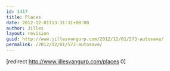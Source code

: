 ```yaml
---
id: 1417
title: Places
date: 2012-12-01T13:31:31+00:00
author: Jilles
layout: revision
guid: http://www.jillesvangurp.com/2012/12/01/573-autosave/
permalink: /2012/12/01/573-autosave/
---
```

[redirect http://www.jillesvangurp.com/places 0]